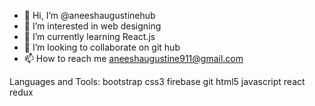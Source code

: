 - 👋 Hi, I’m @aneeshaugustinehub
- 👀 I’m interested in web designing 
- 🌱 I’m currently learning React.js
- 💞️ I’m looking to collaborate on git hub 
- 📫 How to reach me aneeshaugustine911@gmail.com

<!---
aneeshaugustinehub/aneeshaugustinehub is a ✨ special ✨ repository because its `README.md` (this file) appears on your GitHub profile.
You can click the Preview link to take a look at your changes.
--->
Languages and Tools:
bootstrap css3 firebase git html5 javascript react redux
